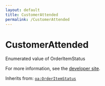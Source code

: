 ```yaml
---
layout: default
title: CustomerAttended
permalink: /CustomerAttended
---
```


# CustomerAttended
Enumerated value of OrderItemStatus

For more information, see the [developer site](https://developer.openactive.io/data-model/types/customerattended).

Inherits from: [`oa:OrderItemStatus`](https://openactive.io/OrderItemStatus)
